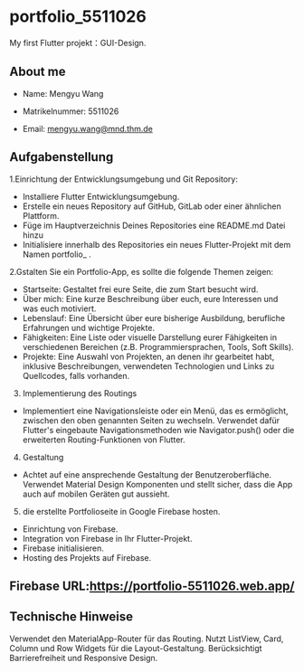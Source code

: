 # portfolio_5511026

My first Flutter projekt：GUI-Design.

## About me

- Name: Mengyu Wang

- Matrikelnummer: 5511026

- Email: mengyu.wang@mnd.thm.de


## Aufgabenstellung

1.Einrichtung der Entwicklungsumgebung und Git Repository:

- Installiere Flutter Entwicklungsumgebung. 
- Erstelle ein neues Repository auf GitHub, GitLab oder einer ähnlichen Plattform. 
- Füge im Hauptverzeichnis Deines Repositories eine README.md Datei hinzu
- Initialisiere innerhalb des Repositories ein neues Flutter-Projekt mit dem Namen portfolio_<matrnr> .

2.Gstalten Sie ein Portfolio-App, es sollte die folgende Themen zeigen:

- Startseite: Gestaltet frei eure Seite, die zum Start besucht wird.
- Über mich: Eine kurze Beschreibung über euch, eure Interessen und was euch motiviert.
- Lebenslauf: Eine Übersicht über eure bisherige Ausbildung, berufliche Erfahrungen und wichtige
Projekte.
- Fähigkeiten: Eine Liste oder visuelle Darstellung eurer Fähigkeiten in verschiedenen Bereichen (z.B.
Programmiersprachen, Tools, Soft Skills).
- Projekte: Eine Auswahl von Projekten, an denen ihr gearbeitet habt, inklusive Beschreibungen,
verwendeten Technologien und Links zu Quellcodes, falls vorhanden.

3. Implementierung des Routings
   
- Implementiert eine Navigationsleiste oder ein Menü, das es ermöglicht, zwischen den oben genannten
Seiten zu wechseln. Verwendet dafür Flutter's eingebaute Navigationsmethoden wie Navigator.push()
oder die erweiterten Routing-Funktionen von Flutter.

4. Gestaltung
   
- Achtet auf eine ansprechende Gestaltung der Benutzeroberfläche. Verwendet Material Design
Komponenten und stellt sicher, dass die App auch auf mobilen Geräten gut aussieht.

5. die erstellte Portfolioseite in Google Firebase hosten.

- Einrichtung von Firebase.
- Integration von Firebase in Ihr Flutter-Projekt.
- Firebase initialisieren.
- Hosting des Projekts auf Firebase.

## Firebase URL:https://portfolio-5511026.web.app/


## Technische Hinweise

Verwendet den MaterialApp-Router für das Routing.
Nutzt ListView, Card, Column und Row Widgets für die Layout-Gestaltung.
Berücksichtigt Barrierefreiheit und Responsive Design.





